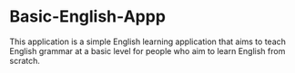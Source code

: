 # Basic-English-Appp

This application is a simple English learning application that aims to teach English grammar at a basic level for people who aim to learn English from scratch.

